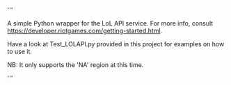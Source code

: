 '''


A simple Python wrapper for the LoL API service.
For more info, consult https://developer.riotgames.com/getting-started.html.

Have a look at Test_LOLAPI.py provided in this project
for examples on how to use it.


NB: It only supports the 'NA' region at this time.


'''
